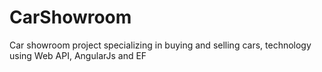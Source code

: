 # CarShowroom
Car showroom project specializing in buying and selling cars, technology using Web API, AngularJs and EF
